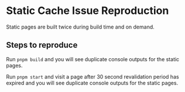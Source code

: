 # Static Cache Issue Reproduction

Static pages are built twice during build time and on demand.

## Steps to reproduce

Run `pnpm build` and you will see duplicate console outputs for the static pages.

Run `pnpm start` and visit a page after 30 second revalidation period has expired and you will see duplicate console outputs for the static pages.
